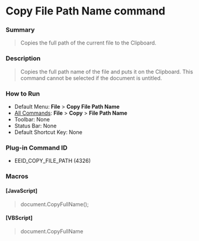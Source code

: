 # Copy File Path Name command

### Summary

> Copies the full path of the current file to the Clipboard.

### Description

> Copies the full path name of the file and puts it on the Clipboard. This
> command cannot be selected if the document is untitled.

### How to Run

- Default Menu: **File** \> **Copy File Path Name**
- [All Commands](../tools/all_commands): **File** \> **Copy**
\> **File Path Name**
- Toolbar: None
- Status Bar: None
- Default Shortcut Key: None

### Plug-in Command ID

- EEID\_COPY\_FILE\_PATH (4326)

### Macros

#### \[JavaScript\]

> document.CopyFullName();

#### \[VBScript\]

> document.CopyFullName
